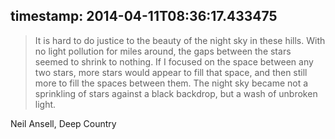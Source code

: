 timestamp: 2014-04-11T08:36:17.433475
---

> It is hard to do justice to the beauty of the night sky in these hills. With no light pollution for miles around, the gaps between the stars seemed to shrink to nothing. If I focused on the space between any two stars, more stars would appear to fill that space, and then still more to fill the spaces between them. The night sky became not a sprinkling of stars against a black backdrop, but a wash of unbroken light.

Neil Ansell, Deep Country
